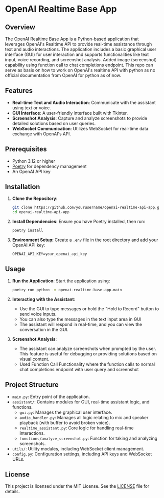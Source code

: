 # OpenAI Realtime Base App

## Overview

The OpenAI Realtime Base App is a Python-based application that leverages OpenAI's Realtime API to provide real-time assistance through text and audio interactions. The application includes a basic graphical user interface (GUI) for user interaction and supports functionalities like text input, voice recording, and screenshot analysis. Added image (screenshot) capability using function call to chat completions endpoint. This repo can serve as basis on how to work on OpenAI's realtime API with python as no official documentation from OpenAI for python as of now.

## Features

- **Real-time Text and Audio Interaction**: Communicate with the assistant using text or voice.
- **GUI Interface**: A user-friendly interface built with Tkinter.
- **Screenshot Analysis**: Capture and analyze screenshots to provide detailed solutions based on user queries.
- **WebSocket Communication**: Utilizes WebSocket for real-time data exchange with OpenAI's API.

## Prerequisites

- Python 3.12 or higher
- [Poetry](https://python-poetry.org/) for dependency management
- An OpenAI API key

## Installation

1. **Clone the Repository**:
   ```bash
   git clone https://github.com/yourusername/openai-realtime-api-app.git
   cd openai-realtime-api-app
   ```

2. **Install Dependencies**:
   Ensure you have Poetry installed, then run:
   ```bash
   poetry install
   ```

3. **Environment Setup**:
   Create a `.env` file in the root directory and add your OpenAI API key:
   ```plaintext
   OPENAI_API_KEY=your_openai_api_key
   ```

## Usage

1. **Run the Application**:
   Start the application using:
   ```bash
   poetry run python -m openai-realtime-base-app.main
   ```

2. **Interacting with the Assistant**:
   - Use the GUI to type messages or hold the "Hold to Record" button to send voice inputs.
   - You can also type the messages in the text input area in GUI
   - The assistant will respond in real-time, and you can view the conversation in the GUI.

3. **Screenshot Analysis**:
   - The assistant can analyze screenshots when prompted by the user. This feature is useful for debugging or providing solutions based on visual content.
   - Used Function Call Functionality where the function calls to normal chat completions endpoint with user query and screenshot

## Project Structure

- `main.py`: Entry point of the application.
- `assistant/`: Contains modules for GUI, real-time assistant logic, and functions.
  - `gui.py`: Manages the graphical user interface.
  - `audio_handler.py`: Manages all logic relating to mic and speaker playback (with buffer to avoid broken voice).
  - `realtime_assistant.py`: Core logic for handling real-time interactions.
  - `functions/analyze_screenshot.py`: Function for taking and analyzing screenshots.
- `utils/`: Utility modules, including WebSocket client management.
- `config.py`: Configuration settings, including API keys and WebSocket URLs.

## License

This project is licensed under the MIT License. See the [LICENSE](LICENSE) file for details.
